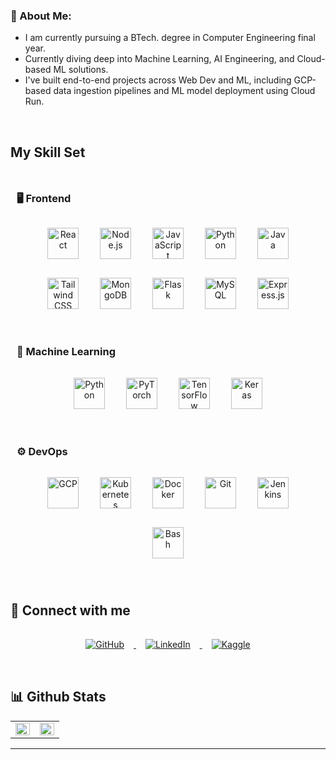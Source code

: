 ### 💫 About Me:

- I am currently pursuing a BTech. degree in Computer Engineering final year.  
- Currently diving deep into Machine Learning, AI Engineering, and Cloud-based ML solutions.  
- I've built end-to-end projects across Web Dev and ML, including GCP-based data ingestion pipelines and ML model deployment using Cloud Run.  

<br/>

## My Skill Set

<div style="display: flex; justify-content: space-between; flex-wrap: wrap;">

<div style="flex: 1; min-width: 300px; padding: 10px;">

### 🖥️ Frontend  
<div align="center">  
<a href="https://reactjs.org/" target="_blank"><img style="margin: 15px" src="https://profilinator.rishav.dev/skills-assets/react-original-wordmark.svg" alt="React" height="50" /></a>  
<a href="https://nodejs.org/" target="_blank"><img style="margin: 15px" src="https://profilinator.rishav.dev/skills-assets/nodejs-original-wordmark.svg" alt="Node.js" height="50" /></a>  
<a href="https://www.javascript.com/" target="_blank"><img style="margin: 15px" src="https://profilinator.rishav.dev/skills-assets/javascript-original.svg" alt="JavaScript" height="50" /></a>  
<a href="https://www.python.org/" target="_blank"><img style="margin: 15px" src="https://profilinator.rishav.dev/skills-assets/python-original.svg" alt="Python" height="50" /></a>  
<a href="https://www.java.com/" target="_blank"><img style="margin: 15px" src="https://profilinator.rishav.dev/skills-assets/java-original-wordmark.svg" alt="Java" height="50" /></a>  
<a href="https://www.tailwindcss.com/" target="_blank"><img style="margin: 15px" src="https://profilinator.rishav.dev/skills-assets/tailwindcss.svg" alt="Tailwind CSS" height="50" /></a>  
<a href="https://www.mongodb.com/" target="_blank"><img style="margin: 15px" src="https://profilinator.rishav.dev/skills-assets/mongodb-original-wordmark.svg" alt="MongoDB" height="50" /></a>  
<a href="https://flask.palletsprojects.com/" target="_blank"><img style="margin: 15px" src="https://cdn.jsdelivr.net/gh/devicons/devicon@latest/icons/flask/flask-original.svg" alt="Flask" height="50" /></a>  
<a href="https://www.mysql.com/" target="_blank"><img style="margin: 15px" src="https://profilinator.rishav.dev/skills-assets/mysql-original-wordmark.svg" alt="MySQL" height="50" /></a>  
<a href="https://expressjs.com/" target="_blank"><img style="margin: 15px" src="https://raw.githubusercontent.com/Malhar-Bhensjariya/Tech-icons/blob/main/assets/expressjs.png" alt="Express.js" height="50" /></a>  
</div>

</div>

<div style="flex: 1; min-width: 300px; padding: 10px;">

### 🤖 Machine Learning  
<div align="center">  
<a href="https://www.python.org/" target="_blank"><img style="margin: 15px" src="https://profilinator.rishav.dev/skills-assets/python-original.svg" alt="Python" height="50" /></a>  
<a href="https://pytorch.org/" target="_blank"><img style="margin: 15px" src="https://profilinator.rishav.dev/skills-assets/pytorch-icon.svg" alt="PyTorch" height="50" /></a>  
<a href="https://www.tensorflow.org/" target="_blank"><img style="margin: 15px" src="https://profilinator.rishav.dev/skills-assets/tensorflow-icon.svg" alt="TensorFlow" height="50" /></a>  
<a href="https://keras.io/" target="_blank"><img style="margin: 15px" src="https://profilinator.rishav.dev/skills-assets/keras.png" alt="Keras" height="50" /></a>  
</div>

</div>

<div style="flex: 1; min-width: 300px; padding: 10px;">

### ⚙️ DevOps  
<div align="center">  
<a href="https://cloud.google.com/" target="_blank"><img style="margin: 15px" src="https://profilinator.rishav.dev/skills-assets/google_cloud-icon.svg" alt="GCP" height="50" /></a>  
<a href="https://kubernetes.io/" target="_blank"><img style="margin: 15px" src="https://profilinator.rishav.dev/skills-assets/kubernetes-icon.svg" alt="Kubernetes" height="50" /></a>  
<a href="https://www.docker.com/" target="_blank"><img style="margin: 15px" src="https://profilinator.rishav.dev/skills-assets/docker-original-wordmark.svg" alt="Docker" height="50" /></a>  
<a href="https://github.com/" target="_blank"><img style="margin: 15px" src="https://profilinator.rishav.dev/skills-assets/git-scm-icon.svg" alt="Git" height="50" /></a>  
<a href="https://www.jenkins.io/" target="_blank"><img style="margin: 15px" src="https://profilinator.rishav.dev/skills-assets/jenkins-icon.svg" alt="Jenkins" height="50" /></a>  
<a href="https://www.gnu.org/software/bash/" target="_blank"><img style="margin: 15px" src="https://profilinator.rishav.dev/skills-assets/gnu_bash-icon.svg" alt="Bash" height="50" /></a>  
</div>

</div>

</div>

<br/>

## 🔗 Connect with me  

<div align="center">

<a href="https://github.com/Malhar-Bhensjariya" target="_blank">
<img src="https://img.shields.io/badge/github-%2324292e.svg?&style=for-the-badge&logo=github&logoColor=white" alt="GitHub" style="margin: 15px;" />
</a>

<a href="https://www.linkedin.com/in/malhar-bhensjariya-ab43932b5/" target="_blank">
<img src="https://img.shields.io/badge/linkedin-%231E77B5.svg?&style=for-the-badge&logo=linkedin&logoColor=white" alt="LinkedIn" style="margin: 15px;" />
</a>

<a href="https://www.kaggle.com/malharbhensjariya" target="_blank">
<img src="https://img.shields.io/badge/kaggle-%2344BAE8.svg?&style=for-the-badge&logo=kaggle&logoColor=white" alt="Kaggle" style="margin: 15px;" />
</a>  

</div>  

<br/>

## 📊 Github Stats  
<table><tr><td valign="top" width="50%">

<img src="https://github-readme-stats.vercel.app/api?username=Malhar-Bhensjariya&show_icons=true&count_private=true&hide_border=true" align="left" style="width: 100%" />

</td><td valign="top" width="50%">

<img src="https://github-readme-stats.vercel.app/api/top-langs/?username=Malhar-Bhensjariya&hide_border=true&layout=compact" align="left" style="width: 100%" />

</td></tr></table>

---
